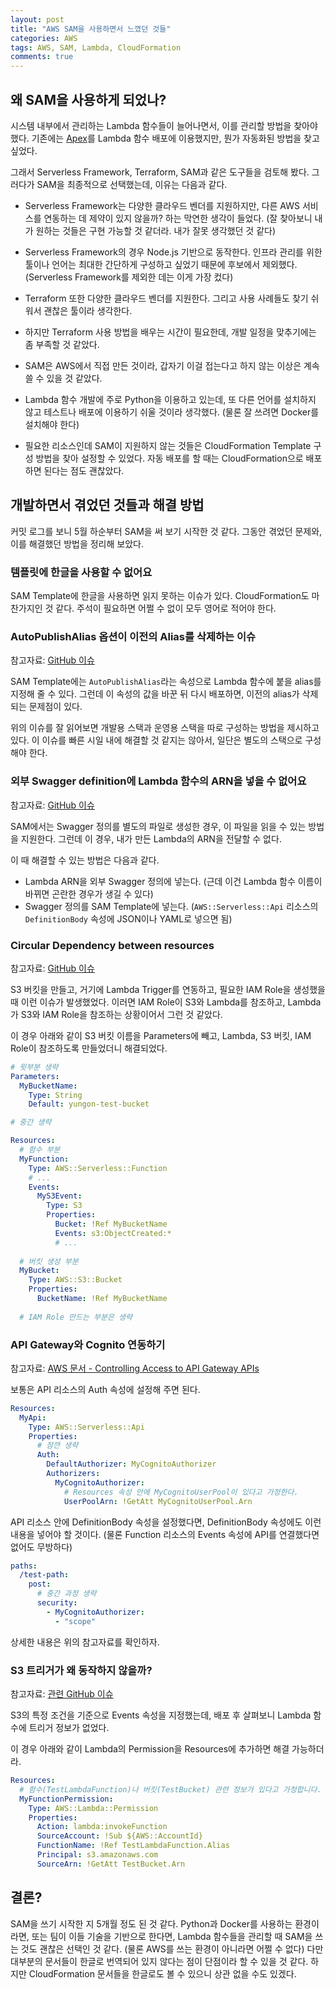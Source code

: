 ```yaml
---
layout: post
title: "AWS SAM을 사용하면서 느꼈던 것들"
categories: AWS
tags: AWS, SAM, Lambda, CloudFormation
comments: true
---
```


## 왜 SAM을 사용하게 되었나?

시스템 내부에서 관리하는 Lambda 함수들이 늘어나면서, 이를 관리할 방법을 찾아야 했다. 기존에는 [Apex](https://apex.run)를 Lambda 함수 배포에 이용했지만, 뭔가 자동화된 방법을 찾고 싶었다. 

그래서 Serverless Framework, Terraform, SAM과 같은 도구들을 검토해 봤다. 그러다가 SAM을 최종적으로 선택했는데, 이유는 다음과 같다.

* Serverless Framework는 다양한 클라우드 벤더를 지원하지만, 다른 AWS 서비스를 연동하는 데 제약이 있지 않을까? 하는 막연한 생각이 들었다. (잘 찾아보니 내가 원하는 것들은 구현 가능할 것 같더라. 내가 잘못 생각했던 것 같다)
* Serverless Framework의 경우 Node.js 기반으로 동작한다. 인프라 관리를 위한 툴이나 언어는 최대한 간단하게 구성하고 싶었기 때문에 후보에서 제외했다. (Serverless Framework를 제외한 데는 이게 가장 컸다)

* Terraform 또한 다양한 클라우드 벤더를 지원한다. 그리고 사용 사례들도 찾기 쉬워서 괜찮은 툴이라 생각한다.
* 하지만 Terraform 사용 방법을 배우는 시간이 필요한데, 개발 일정을 맞추기에는 좀 부족할 것 같았다.

* SAM은 AWS에서 직접 만든 것이라, 갑자기 이걸 접는다고 하지 않는 이상은 계속 쓸 수 있을 것 같았다. 
* Lambda 함수 개발에 주로 Python을 이용하고 있는데, 또 다른 언어를 설치하지 않고 테스트나 배포에 이용하기 쉬울 것이라 생각했다. (물론 잘 쓰려면 Docker를 설치해야 한다)
* 필요한 리소스인데 SAM이 지원하지 않는 것들은 CloudFormation Template 구성 방법을 찾아 설정할 수 있었다. 자동 배포를 할 때는 CloudFormation으로 배포하면 된다는 점도 괜찮았다. 

## 개발하면서 겪었던 것들과 해결 방법

커밋 로그를 보니 5월 하순부터 SAM을 써 보기 시작한 것 같다. 그동안 겪었던 문제와, 이를 해결했던 방법을 정리해 보았다. 

### 템플릿에 한글을 사용할 수 없어요

SAM Template에 한글을 사용하면 읽지 못하는 이슈가 있다. CloudFormation도 마찬가지인 것 같다. 주석이 필요하면 어쩔 수 없이 모두 영어로 적어야 한다.

### AutoPublishAlias 옵션이 이전의 Alias를 삭제하는 이슈

참고자료: [GitHub 이슈](https://github.com/awslabs/serverless-application-model/issues/304)

SAM Template에는 `AutoPublishAlias`라는 속성으로 Lambda 함수에 붙을 alias를 지정해 줄 수 있다. 그런데 이 속성의 값을 바꾼 뒤 다시 배포하면, 이전의 alias가 삭제되는 문제점이 있다. 

위의 이슈를 잘 읽어보면 개발용 스택과 운영용 스택을 따로 구성하는 방법을 제시하고 있다. 이 이슈를 빠른 시일 내에 해결할 것 같지는 않아서, 일단은 별도의 스택으로 구성해야 한다.

### 외부 Swagger definition에 Lambda 함수의 ARN을 넣을 수 없어요

참고자료: [GitHub 이슈](https://github.com/awslabs/serverless-application-model/issues/839)

SAM에서는 Swagger 정의를 별도의 파일로 생성한 경우, 이 파일을 읽을 수 있는 방법을 지원한다. 그런데 이 경우, 내가 만든 Lambda의 ARN을 전달할 수 없다. 

이 때 해결할 수 있는 방법은 다음과 같다. 
* Lambda ARN을 외부 Swagger 정의에 넣는다. (근데 이건 Lambda 함수 이름이 바뀌면 곤란한 경우가 생길 수 있다)
* Swagger 정의를 SAM Template에 넣는다. (`AWS::Serverless::Api` 리소스의 `DefinitionBody` 속성에 JSON이나 YAML로 넣으면 됨)

### Circular Dependency between resources

참고자료: [GitHub 이슈](https://github.com/awslabs/serverless-application-model/issues/138)

S3 버킷을 만들고, 거기에 Lambda Trigger를 연동하고, 필요한 IAM Role을 생성했을 때 이런 이슈가 발생했었다. 이러면 IAM Role이 S3와 Lambda를 참조하고, Lambda가 S3와 IAM Role을 참조하는 상황이어서 그런 것 같았다. 

이 경우 아래와 같이 S3 버킷 이름을 Parameters에 빼고, Lambda, S3 버킷, IAM Role이 참조하도록 만들었더니 해결되었다. 

```yaml
# 윗부분 생략 
Parameters:
  MyBucketName:
    Type: String
    Default: yungon-test-bucket

# 중간 생략

Resources:
  # 함수 부분
  MyFunction:
    Type: AWS::Serverless::Function
    # ...
    Events:
      MyS3Event:
        Type: S3
        Properties:
          Bucket: !Ref MyBucketName
          Events: s3:ObjectCreated:*
          # ...
  
  # 버킷 생성 부분
  MyBucket:
    Type: AWS::S3::Bucket
    Properties:
      BucketName: !Ref MyBucketName
  
  # IAM Role 만드는 부분은 생략
```

### API Gateway와 Cognito 연동하기

참고자료: [AWS 문서 - Controlling Access to API Gateway APIs](https://docs.aws.amazon.com/serverless-application-model/latest/developerguide/serverless-controlling-access-to-apis.html)

보통은 API 리소스의 Auth 속성에 설정해 주면 된다.
```yaml
Resources:
  MyApi:
    Type: AWS::Serverless::Api
    Properties:
      # 잠깐 생략
      Auth:
        DefaultAuthorizer: MyCognitoAuthorizer
        Authorizers:
          MyCognitoAuthorizer:
            # Resources 속성 안에 MyCognitoUserPool이 있다고 가정한다.
            UserPoolArn: !GetAtt MyCognitoUserPool.Arn   
```

API 리소스 안에 DefinitionBody 속성을 설정했다면, DefinitionBody 속성에도 이런 내용을 넣어야 할 것이다. (물론 Function 리소스의 Events 속성에 API를 연결했다면 없어도 무방하다)

```yaml
paths: 
  /test-path: 
    post: 
      # 중간 과정 생략
      security: 
        - MyCognitoAuthorizer: 
          - "scope" 
```

상세한 내용은 위의 참고자료를 확인하자.

### S3 트리거가 왜 동작하지 않을까?

참고자료: [관련 GitHub 이슈](https://github.com/awslabs/serverless-application-model/issues/300)

S3의 특정 조건을 기준으로 Events 속성을 지정했는데, 배포 후 살펴보니 Lambda 함수에 트리거 정보가 없었다. 

이 경우 아래와 같이 Lambda의 Permission을 Resources에 추가하면 해결 가능하더라.

```yaml
Resources:
  # 함수(TestLambdaFunction)나 버킷(TestBucket) 관련 정보가 있다고 가정합니다.
  MyFunctionPermission:
    Type: AWS::Lambda::Permission
    Properties:
      Action: lambda:invokeFunction
      SourceAccount: !Sub ${AWS::AccountId}
      FunctionName: !Ref TestLambdaFunction.Alias
      Principal: s3.amazonaws.com
      SourceArn: !GetAtt TestBucket.Arn
```

## 결론?

SAM을 쓰기 시작한 지 5개월 정도 된 것 같다. Python과 Docker를 사용하는 환경이라면, 또는 팀이 이들 기술을 기반으로 한다면, Lambda 함수들을 관리할 때 SAM을 쓰는 것도 괜찮은 선택인 것 같다. (물론 AWS를 쓰는 환경이 아니라면 어쩔 수 없다) 다만 대부분의 문서들이 한글로 번역되어 있지 않다는 점이 단점이라 할 수 있을 것 같다. 하지만 CloudFormation 문서들을 한글로도 볼 수 있으니 상관 없을 수도 있겠다.
